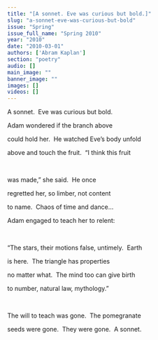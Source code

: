 ```yaml
---
title: "[A sonnet. Eve was curious but bold.]"
slug: "a-sonnet-eve-was-curious-but-bold"
issue: "Spring"
issue_full_name: "Spring 2010"
year: "2010"
date: "2010-03-01"
authors: ['Abram Kaplan']
section: "poetry"
audio: []
main_image: ""
banner_image: ""
images: []
videos: []
---
```

A sonnet.  Eve was curious but bold.

 Adam wondered if the branch above

 could hold her.  He watched Eve’s body unfold

 above and touch the fruit.  “I think this fruit

  

 was made,” she said.  He once

 regretted her, so limber, not content

 to name.  Chaos of time and dance…

 Adam engaged to teach her to relent:

  

 “The stars, their motions false, untimely.  Earth

 is here.  The triangle has properties

 no matter what.  The mind too can give birth

 to number, natural law, mythology.”

  

 The will to teach was gone.  The pomegranate

 seeds were gone.  They were gone.  A sonnet.

